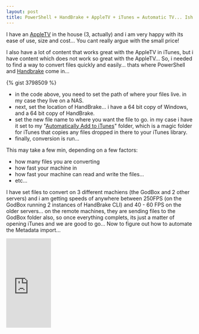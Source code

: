 ```yaml
---
layout: post
title: PowerShell + HandBrake + AppleTV + iTunes = Automatic TV... Ish...
---
```

I have an [AppleTV][1] in the house (3, actually) and i am very happy with its ease of use, size and cost... You cant really argue with the small price! 

I also have a lot of content that works great with the AppleTV in iTunes, but i have content which does not work so great with the AppleTV... So, i needed to find a way to convert files quickly and easily... thats where PowerShell and [Handbrake][2] come in... 

{% gist 3798509 %}

* in the code above, you need to set the path of where your files live. in my case they live on a NAS.
* next, set the location of HandBrake... i have a 64 bit copy of Windows, and a 64 bit copy of HandBrake. 
* set the new file name to where you want the file to go. in my case i have it set to my "[Automatically Add to iTunes][3]" folder, which is a magic folder for iTunes that copies any files dropped in there to your iTunes library. 
* finally, conversion is run...

This may take a few min, depending on a few factors:

* how many files you are converting
* how fast your machine in
* how fast your machine can read and write the files...
* etc...

I have set files to convert on 3 different machiens (the GodBox and 2 other servers) and i am getting speeds of anywhere between 250FPS (on the GodBox running 2 instances of HandBrake CLI) and 40 - 60 FPS on the older servers... on the remote machines, they are sending files to the GodBox folder also, so once everything complets, its just a matter of opening iTunes and we are good to go... Now to figure out how to automate the Metadata import... 

<iframe src="http://rcm-uk.amazon.co.uk/e/cm?lt1=_blank&bc1=000000&IS2=1&bg1=FFFFFF&fc1=000000&lc1=0000FF&t=tiescomclo-21&o=2&p=8&l=as4&m=amazon&f=ifr&ref=ss_til&asins=B0040GIZT8" style="width:120px;height:240px;" scrolling="no" marginwidth="0" marginheight="0" frameborder="0"></iframe>


[1]:http://www.apple.com/appletv
[2]:http://handbrake.fr/
[3]:http://support.apple.com/kb/HT3832